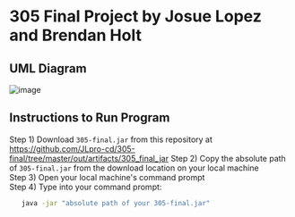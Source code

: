 # 305 Final Project by Josue Lopez and Brendan Holt

## UML Diagram
![image](https://github.com/user-attachments/assets/ef020096-ebbf-4a3c-962c-476e6f5f075b)

## Instructions to Run Program
Step 1) Download `305-final.jar` from this repository at https://github.com/JLpro-cd/305-final/tree/master/out/artifacts/305_final_jar
Step 2) Copy the absolute path of `305-final.jar` from the download location on your local machine  
Step 3) Open your local machine's command prompt  
Step 4) Type into your command prompt:

```bash
   java -jar "absolute path of your 305-final.jar"
